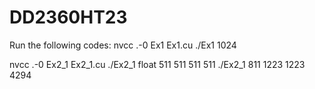 # DD2360HT23
Run the following codes:
nvcc .-0 Ex1 Ex1.cu
./Ex1 1024

nvcc .-0 Ex2_1 Ex2_1.cu
./Ex2_1 float 511 511 511 511
./Ex2_1 811 1223 1223 4294
